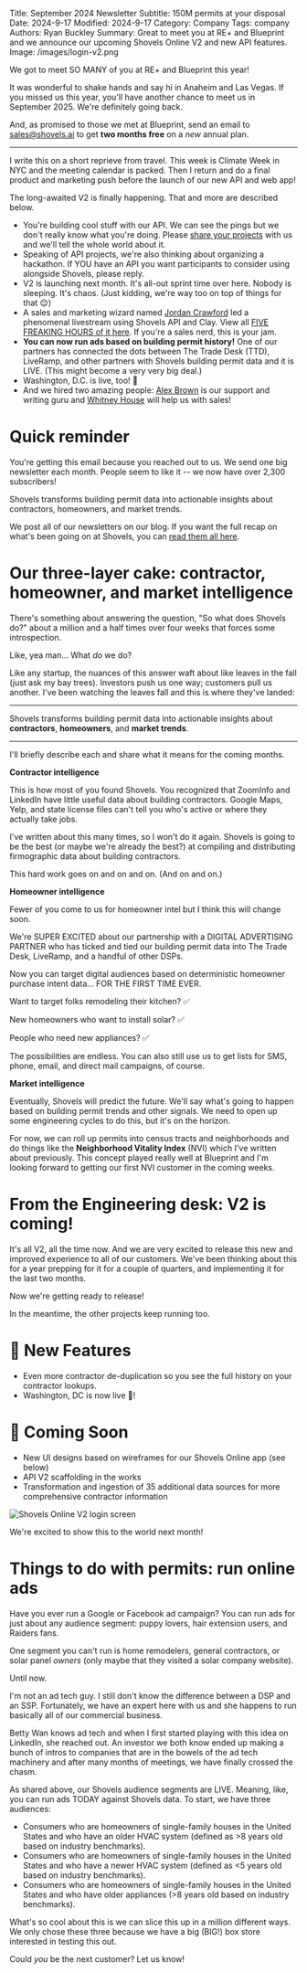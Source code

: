 Title: September 2024 Newsletter
Subtitle: 150M permits at your disposal
Date: 2024-9-17
Modified: 2024-9-17
Category: Company
Tags: company
Authors: Ryan Buckley
Summary: Great to meet you at RE+ and Blueprint and we announce our upcoming Shovels Online V2 and new API features.
Image: /images/login-v2.png


We got to meet SO MANY of you at RE+ and Blueprint this year!

It was wonderful to shake hands and say hi in Anaheim and Las Vegas. If you missed us this year, you'll have another chance to meet us in September 2025. We're definitely going back.

And, as promised to those we met at Blueprint, send an email to [sales@shovels.ai](mailto:sales@shovels.ai) to get  **two months free** on a  *new*  annual plan.

----------------------------------------------------------------

I write this on a short reprieve from travel. This week is Climate Week in NYC and the meeting calendar is packed. Then I return and do a final product and marketing push before the launch of our new API and web app!

The long-awaited V2 is finally happening. That and more are described below.

- You're building cool stuff with our API. We can see the pings but we don't really know what you're doing. Please [share your projects](https://forms.gle/FWZiYni8DvURC5nD6) with us and we'll tell the whole world about it.
- Speaking of API projects, we're also thinking about organizing a hackathon. If YOU have an API you want participants to consider using alongside Shovels, please reply.
- V2 is launching next month. It's all-out sprint time over here. Nobody is sleeping. It's chaos. (Just kidding, we're way too on top of things for that 😌)
- A sales and marketing wizard named [Jordan Crawford](https://www.linkedin.com/in/jordancrawford/) led a phenomenal livestream using Shovels API and Clay. View all [FIVE FREAKING HOURS of it here](https://www.youtube.com/watch?v=VF2t9qbBUDo). If you're a sales nerd, this is your jam.
- **You can now run ads based on building permit history!** One of our partners has connected the dots between The Trade Desk (TTD), LiveRamp, and other partners with Shovels building permit data and it is LIVE. (This might become a very very big deal.)
- Washington, D.C. is live, too! 🎩
- And we hired two amazing people: [Alex Brown](https://www.linkedin.com/in/alex-brown-9a4b0b19a/) is our support and writing guru and [Whitney House](https://www.linkedin.com/in/whitney-house/) will help us with sales!

# Quick reminder

You're getting this email because you reached out to us. We send one big newsletter each month. People seem to like it -- we now have over 2,300 subscribers!

Shovels transforms building permit data into actionable insights about contractors, homeowners, and market trends.

We post all of our newsletters on our blog. If you want the full recap on what's been going on at Shovels, you can  [read them all here](https://www.shovels.ai/blog/?category=Company).

# Our three-layer cake: contractor, homeowner, and market intelligence

There's something about answering the question, "So what does Shovels do?" about a million and a half times over four weeks that forces some introspection.

Like, yea man... What  *do* we do?

Like any startup, the nuances of this answer waft about like leaves in the fall (just ask my bay trees). Investors push us one way; customers pull us another. I've been watching the leaves fall and this is where they've landed:

--------------------------------

Shovels transforms building permit data into actionable insights about  **contractors**,  **homeowners**, and  **market trends**.

--------------------------------

I'll briefly describe each and share what it means for the coming months.

**Contractor intelligence**

This is how most of you found Shovels. You recognized that ZoomInfo and LinkedIn have little useful data about building contractors. Google Maps, Yelp, and state license files can't tell you who's active or where they actually take jobs.

I've written about this many times, so I won't do it again. Shovels is going to be the best (or maybe we're already the best?) at compiling and distributing firmographic data about building contractors.

This hard work goes on and on and on. (And on and on.)

**Homeowner intelligence**

Fewer of you come to us for homeowner intel but I think this will change soon.

We're SUPER EXCITED about our partnership with a DIGITAL ADVERTISING PARTNER who has ticked and tied our building permit data into The Trade Desk, LiveRamp, and a handful of other DSPs.

Now you can target digital audiences based on deterministic homeowner purchase intent data... FOR THE FIRST TIME EVER.

Want to target folks remodeling their kitchen? ✅

New homeowners who want to install solar? ✅

People who need new appliances? ✅

The possibilities are endless. You can also still use us to get lists for SMS, phone, email, and direct mail campaigns, of course.

**Market intelligence**

Eventually, Shovels will predict the future. We'll say what's going to happen based on building permit trends and other signals. We need to open up some engineering cycles to do this, but it's on the horizon.

For now, we can roll up permits into census tracts and neighborhoods and do things like the  **Neighborhood Vitality Index**  (NVI) which I've written about previously. This concept played really well at Blueprint and I'm looking forward to getting our first NVI customer in the coming weeks.

# From the Engineering desk: V2 is coming!

It's all V2, all the time now. And we are very excited to release this new and improved experience to all of our customers. We've been thinking about this for a year prepping for it for a couple of quarters, and implementing it for the last two months.

Now we're getting ready to release!

In the meantime, the other projects keep running too.

# 🚀 New Features

- Even more contractor de-duplication so you see the full history on your contractor lookups.
- Washington, DC is now live 🎩!

# 🔮 Coming Soon

- New UI designs based on wireframes for our Shovels Online app (see below)
- API V2 scaffolding in the works
- Transformation and ingestion of 35 additional data sources for more comprehensive contractor information

![Shovels Online V2 login screen]({static}/images/login-v2.png)

We're excited to show this to the world next month!

# Things to do with permits: run online ads

Have you ever run a Google or Facebook ad campaign? You can run ads for just about any audience segment: puppy lovers, hair extension users, and Raiders fans.

One segment you can't run is home remodelers, general contractors, or solar panel  *owners*  (only maybe that they visited a solar company website).

Until now.

I'm not an ad tech guy. I still don't know the difference between a DSP and an SSP. Fortunately, we have an expert here with us and she happens to run basically all of our commercial business.

Betty Wan knows ad tech and when I first started playing with this idea on LinkedIn, she reached out. An investor we both know ended up making a bunch of intros to companies that are in the bowels of the ad tech machinery and after many months of meetings, we have finally crossed the chasm.

As shared above, our Shovels audience segments are LIVE. Meaning, like, you can run ads TODAY against Shovels data. To start, we have three audiences:

- Consumers who are homeowners of single-family houses in the United States and who have an older HVAC system (defined as >8 years old based on industry benchmarks).
- Consumers who are homeowners of single-family houses in the United States and who have a newer HVAC system (defined as <5 years old based on industry benchmarks).
- Consumers who are homeowners of single-family houses in the United States and who have older appliances (>8 years old based on industry benchmarks).

What's so cool about this is we can slice this up in a million different ways. We only chose these three because we have a big (BIG!) box store interested in testing this out.

Could *you* be the next customer? Let us know!